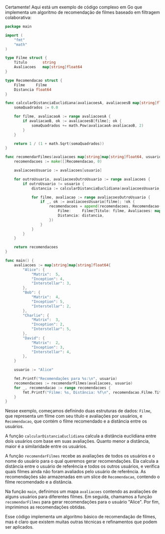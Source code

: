 Certamente! Aqui está um exemplo de código complexo em Go que implementa um algoritmo de recomendação de filmes baseado em filtragem colaborativa:

```go
package main

import (
	"fmt"
	"math"
)

type Filme struct {
	Titulo       string
	Avaliacoes   map[string]float64
}

type Recomendacao struct {
	Filme     Filme
	Distancia float64
}

func calcularDistanciaEuclidiana(avaliacoesA, avaliacoesB map[string]float64) float64 {
	somaQuadrados := 0.0

	for filme, avaliacaoA := range avaliacoesA {
		if avaliacaoB, ok := avaliacoesB[filme]; ok {
			somaQuadrados += math.Pow(avaliacaoA-avaliacaoB, 2)
		}
	}

	return 1 / (1 + math.Sqrt(somaQuadrados))
}

func recomendarFilmes(avaliacoes map[string]map[string]float64, usuario string) []Recomendacao {
	recomendacoes := make([]Recomendacao, 0)

	avaliacoesUsuario := avaliacoes[usuario]

	for outroUsuario, avaliacoesOutroUsuario := range avaliacoes {
		if outroUsuario != usuario {
			distancia := calcularDistanciaEuclidiana(avaliacoesUsuario, avaliacoesOutroUsuario)

			for filme, avaliacao := range avaliacoesOutroUsuario {
				if _, ok := avaliacoesUsuario[filme]; !ok {
					recomendacoes = append(recomendacoes, Recomendacao{
						Filme:     Filme{Titulo: filme, Avaliacoes: map[string]float64{outroUsuario: avaliacao}},
						Distancia: distancia,
					})
				}
			}
		}
	}

	return recomendacoes
}

func main() {
	avaliacoes := map[string]map[string]float64{
		"Alice": {
			"Matrix":  5,
			"Inception": 4,
			"Interstellar": 3,
		},
		"Bob": {
			"Matrix":  4,
			"Inception": 5,
			"Interstellar": 2,
		},
		"Charlie": {
			"Matrix":  3,
			"Inception": 2,
			"Interstellar": 5,
		},
		"David": {
			"Matrix":  2,
			"Inception": 3,
			"Interstellar": 4,
		},
	}

	usuario := "Alice"

	fmt.Printf("Recomendações para %s:\n", usuario)
	recomendacoes := recomendarFilmes(avaliacoes, usuario)
	for _, recomendacao := range recomendacoes {
		fmt.Printf("Filme: %s, Distância: %f\n", recomendacao.Filme.Titulo, recomendacao.Distancia)
	}
}
```

Nesse exemplo, começamos definindo duas estruturas de dados: `Filme`, que representa um filme com seu título e avaliações por usuários, e `Recomendacao`, que contém o filme recomendado e a distância entre os usuários.

A função `calcularDistanciaEuclidiana` calcula a distância euclidiana entre dois usuários com base em suas avaliações. Quanto menor a distância, maior é a similaridade entre os usuários.

A função `recomendarFilmes` recebe as avaliações de todos os usuários e o nome do usuário para o qual queremos gerar recomendações. Ela calcula a distância entre o usuário de referência e todos os outros usuários, e verifica quais filmes ainda não foram avaliados pelo usuário de referência. As recomendações são armazenadas em um slice de `Recomendacao`, contendo o filme recomendado e a distância.

Na função `main`, definimos um mapa `avaliacoes` contendo as avaliações de alguns usuários para diferentes filmes. Em seguida, chamamos a função `recomendarFilmes` para gerar recomendações para o usuário "Alice". Por fim, imprimimos as recomendações obtidas.

Esse código implementa um algoritmo básico de recomendação de filmes, mas é claro que existem muitas outras técnicas e refinamentos que podem ser aplicados.